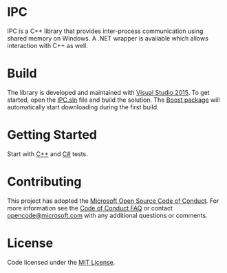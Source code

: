 # IPC

IPC is a C++ library that provides inter-process communication using shared memory on Windows.
A .NET wrapper is available which allows interaction with C++ as well.

# Build

The library is developed and maintained with [Visual Studio 2015](https://msdn.microsoft.com/en-us/library/dd831853.aspx).
To get started, open the [IPC.sln](https://github.com/Microsoft/IPC.Core/blob/master/IPC.sln) file and build the solution.
The [Boost package](https://www.nuget.org/packages/boost/) will automatically start downloading during the first build.

# Getting Started

Start with [C++](https://github.com/Microsoft/IPC.Core/blob/master/UnitTests/TransportTests.cpp) and [C#](https://github.com/Microsoft/IPC.Core/blob/master/UnitTestsManaged/TransportTests.cs) tests.

# Contributing

This project has adopted the [Microsoft Open Source Code of Conduct](https://opensource.microsoft.com/codeofconduct/). For more information see the [Code of Conduct FAQ](https://opensource.microsoft.com/codeofconduct/faq/) or contact [opencode@microsoft.com](mailto:opencode@microsoft.com) with any additional questions or comments.

# License

Code licensed under the [MIT License](https://github.com/Microsoft/IPC.Core/blob/master/LICENSE).
